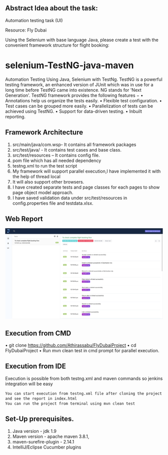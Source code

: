 ## Abstract Idea about the task:
Automation testing task (UI)

Resource: Fly Dubai

Using the Selenium with base language Java, please create a test with the convenient framework structure for flight booking:

# selenium-TestNG-java-maven
Automation Testing Using Java, Selenium with TestNg.
TestNG is a powerful testing framework, an enhanced version of JUnit which was in use for a long time before TestNG came into existence. NG stands for 'Next Generation'.
TestNG framework provides the following features −
•	Annotations help us organize the tests easily.
•	Flexible test configuration.
•	Test cases can be grouped more easily.
•	Parallelization of tests can be achieved using TestNG.
•	Support for data-driven testing.
•	Inbuilt reporting.

## Framework Architecture

 1. src/main/java/com.wsp- It contains all framework packages
 2.	src/test/java/ - It contains test cases and base class.
 3.	src/test/resources – It contains config file.
 4.	pom file which has all needed dependency
 5.	testng.xml to run the test script
 6.	My framework will support parallel execution,I have implemented it with the help of thread local
 7.	It will also support other browsers.
 8.	I have created separate tests and page classes for each pages to show page object model approach.
 9.	I have saved validation data under src/test/resources in config.properties file and testdata.xlsx.


## Web Report

 <img src="UI-Result.png">
     
## Execution from CMD

•	git clone https://github.com/Athirassabu/FlyDubaiProject
•	cd FlyDubaiProject
•	Run mvn clean test in cmd prompt for parallel execution.

## Execution from IDE
Execution is possible from both testng.xml and maven commands so jenkins integration will be easy

	You can start execution from testng.xml file after cloning the project and see the report in index.html
	You can run the project from terminal using mvn clean test

## Set-Up prerequisites.
1.	Java version - jdk 1.9
2.	Maven version - apache maven 3.8.1,
3.	maven-surefire-plugin - 2.14.1
4.	IntelliJ/Eclipse Cucumber plugins







